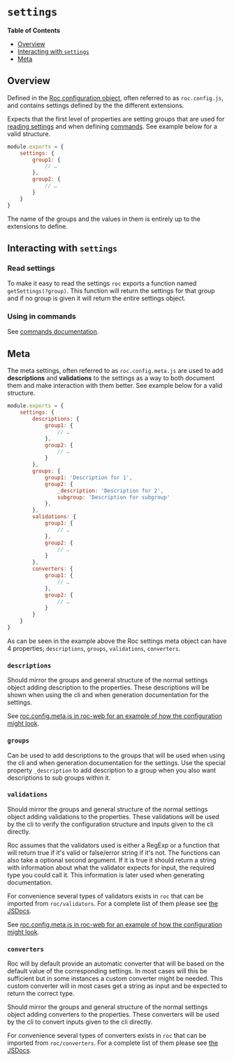 # `settings`

**Table of Contents**
* [Overview](#overview)
* [Interacting with `settings`](#interacting-with-settings)
* [Meta](#meta)

## Overview

Defined in the [Roc configuration object](/docs/config/README.md), often referred to as `roc.config.js`, and contains settings defined by the the different extensions.

Expects that the first level of properties are setting groups that are used for [reading settings](#read-settings) and when defining [commands](/docs/config/commands.md#meta). See example below for a valid structure.

```js
module.exports = {
    settings: {
        group1: {
            // …
        },
        group2: {
            // …
        }
    }
}
```

The name of the groups and the values in them is entirely up to the extensions to define.

## Interacting with `settings`

### Read settings
To make it easy to read the settings `roc` exports a function named `getSettings(?group)`. This function will return the settings for that group and if no group is given it will return the entire settings object.

### Using in commands
See [commands documentation](/docs/config/commands.md#meta).

## Meta
The meta settings, often referred to as `roc.config.meta.js` are used to add **descriptions** and **validations** to the settings as a way to both document them and make interaction with them better. See example below for a valid structure.

```js
module.exports = {
    settings: {
        descriptions: {
            group1: {
                // …
            },
            group2: {
                // …
            }
        },
        groups: {
            group1: 'Description for 1',
            group2: {
                _description: 'Description for 2',
                subgroup: 'Description for subgroup'
            },
        },
        validations: {
            group1: {
                // …
            },
            group2: {
                // …
            }
        },
        converters: {
            group1: {
                // …
            },
            group2: {
                // …
            }
        }
    }
}
```

As can be seen in the example above the Roc settings meta object can have 4 properties; `descriptions`, `groups`, `validations`, `converters`.

### `descriptions`
Should mirror the groups and general structure of the normal settings object adding description to the properties. These descriptions will be shown when using the cli and when generation documentation for the settings.

See [roc.config.meta.js in roc-web for an example of how the configuration might look](https://github.com/vgno/roc-web/blob/master/src/roc/config/roc.config.meta.js#L11).

### `groups`
Can be used to add descriptions to the groups that will be used when using the cli and when generation documentation for the settings. Use the special property `_description` to add description to a group when you also want descriptions to sub groups within it.

### `validations`
Should mirror the groups and general structure of the normal settings object adding validations to the properties. These validations will be used by the cli to verify the configuration structure and inputs given to the cli directly.

Roc assumes that the validators used is either a RegExp or a function that will return true if it's valid or false/error string if it's not. The functions can also take a optional second argument. If it is true it should return a string with information about what the validator expects for input, the required type you could call it. This information is later used when generating documentation.

For convenience several types of validators exists in `roc` that can be imported from `roc/validators`. For a complete list of them please see [the JSDocs](/docs/JSDocs.md).

See [roc.config.meta.js in roc-web for an example of how the configuration might look](https://github.com/vgno/roc-web/blob/master/src/roc/config/roc.config.meta.js#L62).

### `converters`
Roc will by default provide an automatic converter that will be based on the default value of the corresponding settings. In most cases will this be sufficient but in some instances a custom converter might be needed. This custom converter will in most cases get a string as input and be expected to return the correct type.

Should mirror the groups and general structure of the normal settings object adding converters to the properties. These converters will be used by the cli to convert inputs given to the cli directly.

For convenience several types of converters exists in `roc` that can be imported from `roc/converters`. For a complete list of them please see [the JSDocs](/docs/JSDocs.md).
